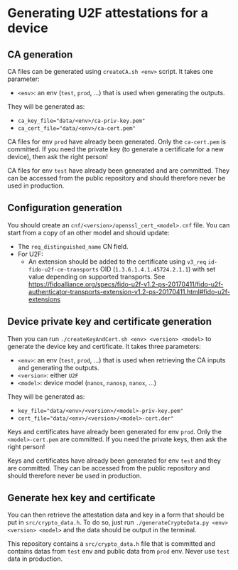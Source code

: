 # Generating U2F attestations for a device


## CA generation

CA files can be generated using `createCA.sh <env>` script.
It takes one parameter:
- `<env>`: an env (`test`, `prod`, ...) that is used when generating the outputs.

They will be generated as:
- `ca_key_file="data/<env>/ca-priv-key.pem"`
- `ca_cert_file="data/<env>/ca-cert.pem"`

CA files for env `prod` have already been generated.
Only the `ca-cert.pem` is committed. If you need the private key (to generate a certificate for a new device), then ask the right person!

CA files for env `test` have already been generated and are committed.
They can be accessed from the public repository and should therefore never be used in production.


## Configuration generation

You should create an `cnf/<version>/openssl_cert_<model>.cnf` file.
You can start from a copy of an other model and should update:
- The `req_distinguished_name` CN field.
- For U2F:
	- An extension should be added to the certificate using `v3_req` `id-fido-u2f-ce-transports` OID (`1.3.6.1.4.1.45724.2.1.1`) with set value depending on supported transports. See https://fidoalliance.org/specs/fido-u2f-v1.2-ps-20170411/fido-u2f-authenticator-transports-extension-v1.2-ps-20170411.html#fido-u2f-extensions


## Device private key and certificate generation

Then you can run `./createKeyAndCert.sh <env> <version> <model>` to generate the device key and certificate.
It takes three parameters:
- `<env>`: an env (`test`, `prod`, ...) that is used when retrieving the CA inputs and generating the outputs.
- `<version>`: either `U2F`
- `<model>`: device model (`nanos`, `nanosp`, `nanox`, ...)

They will be generated as:
- `key_file="data/<env>/<version>/<model>-priv-key.pem"`
- `cert_file="data/<env>/<version>/<model>-cert.der"`

Keys and certificates have already been generated for env `prod`.
Only the `<model>-cert.pem` are committed. If you need the private keys, then ask the right person!

Keys and certificates have already been generated for env `test` and they are committed.
They can be accessed from the public repository and should therefore never be used in production.


## Generate hex key and certificate

You can then retrieve the attestation data and key in a form that should be put in `src/crypto_data.h`.
To do so, just run `./generateCryptoData.py <env> <version> <model>` and the data should be output in the terminal.

This repository contains a `src/crypto_data.h` file that is committed and contains datas from `test` env and public data from `prod` env.
Never use `test` data in production.
